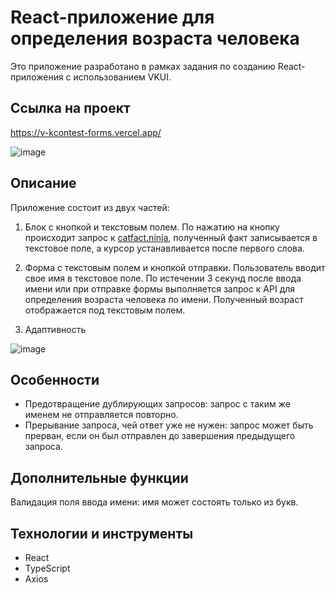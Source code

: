 # React-приложение для определения возраста человека

Это приложение разработано в рамках задания по созданию React-приложения с использованием VKUI.

## Ссылка на проект

https://v-kcontest-forms.vercel.app/


![image](https://github.com/webDevArtur/VKcontest_forms/assets/141954990/8a52d775-e59c-42d9-9ad3-78b3f2721ac9)

## Описание

Приложение состоит из двух частей:

1. Блок с кнопкой и текстовым полем. По нажатию на кнопку происходит запрос к [catfact.ninja](https://catfact.ninja/fact), полученный факт записывается в текстовое поле, а курсор устанавливается после первого слова.

2. Форма с текстовым полем и кнопкой отправки. Пользователь вводит свое имя в текстовое поле. По истечении 3 секунд после ввода имени или при отправке формы выполняется запрос к API для определения возраста человека по имени. Полученный возраст отображается под текстовым полем.

3. Адаптивность

![image](https://github.com/webDevArtur/VKcontest_forms/assets/141954990/84cff177-79e9-4e43-98a1-820651e908cd)

## Особенности

- Предотвращение дублирующих запросов: запрос с таким же именем не отправляется повторно.
- Прерывание запроса, чей ответ уже не нужен: запрос может быть прерван, если он был отправлен до завершения предыдущего запроса.

## Дополнительные функции

Валидация поля ввода имени: имя может состоять только из букв.

## Технологии и инструменты

- React
- TypeScript
- Axios

